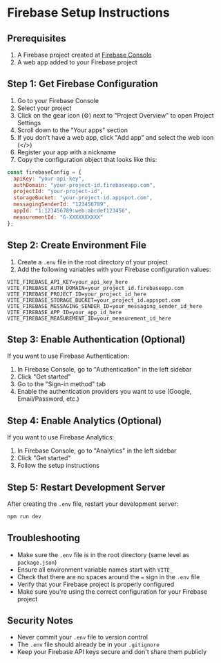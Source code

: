 # Firebase Setup Instructions

## Prerequisites
1. A Firebase project created at [Firebase Console](https://console.firebase.google.com/)
2. A web app added to your Firebase project

## Step 1: Get Firebase Configuration
1. Go to your Firebase Console
2. Select your project
3. Click on the gear icon (⚙️) next to "Project Overview" to open Project Settings
4. Scroll down to the "Your apps" section
5. If you don't have a web app, click "Add app" and select the web icon (</>)
6. Register your app with a nickname
7. Copy the configuration object that looks like this:

```javascript
const firebaseConfig = {
  apiKey: "your-api-key",
  authDomain: "your-project-id.firebaseapp.com",
  projectId: "your-project-id",
  storageBucket: "your-project-id.appspot.com",
  messagingSenderId: "123456789",
  appId: "1:123456789:web:abcdef123456",
  measurementId: "G-XXXXXXXXXX"
};
```

## Step 2: Create Environment File
1. Create a `.env` file in the root directory of your project
2. Add the following variables with your Firebase configuration values:

```env
VITE_FIREBASE_API_KEY=your_api_key_here
VITE_FIREBASE_AUTH_DOMAIN=your_project_id.firebaseapp.com
VITE_FIREBASE_PROJECT_ID=your_project_id_here
VITE_FIREBASE_STORAGE_BUCKET=your_project_id.appspot.com
VITE_FIREBASE_MESSAGING_SENDER_ID=your_messaging_sender_id_here
VITE_FIREBASE_APP_ID=your_app_id_here
VITE_FIREBASE_MEASUREMENT_ID=your_measurement_id_here
```

## Step 3: Enable Authentication (Optional)
If you want to use Firebase Authentication:
1. In Firebase Console, go to "Authentication" in the left sidebar
2. Click "Get started"
3. Go to the "Sign-in method" tab
4. Enable the authentication providers you want to use (Google, Email/Password, etc.)

## Step 4: Enable Analytics (Optional)
If you want to use Firebase Analytics:
1. In Firebase Console, go to "Analytics" in the left sidebar
2. Click "Get started"
3. Follow the setup instructions

## Step 5: Restart Development Server
After creating the `.env` file, restart your development server:
```bash
npm run dev
```

## Troubleshooting
- Make sure the `.env` file is in the root directory (same level as `package.json`)
- Ensure all environment variable names start with `VITE_`
- Check that there are no spaces around the `=` sign in the `.env` file
- Verify that your Firebase project is properly configured
- Make sure you're using the correct configuration for your Firebase project

## Security Notes
- Never commit your `.env` file to version control
- The `.env` file should already be in your `.gitignore`
- Keep your Firebase API keys secure and don't share them publicly 